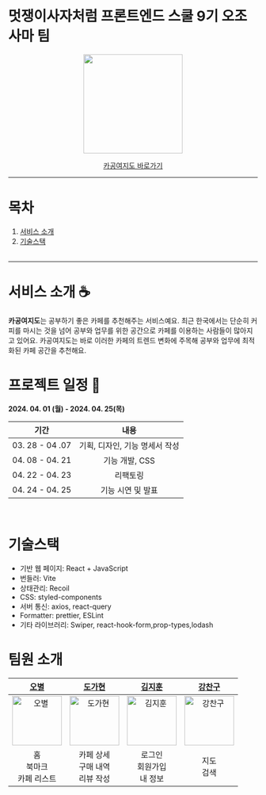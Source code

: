 # 멋쟁이사자처럼 프론트엔드 스쿨 9기 오조사마 팀
<div align="center"> 
    <img src="https://github.com/loeybho/Cagong/assets/85167497/6c7d05b1-044e-47d3-a4de-699c7ae34bca" style="width:200px;">
 <br />
  
  [카공여지도 바로가기](https://cagongmap.netlify.app/)
</div>

---

# 목차
1. [서비스 소개](#서비스-소개)
2. [기술스택](#기술스택)
<br /><br />

---

# 서비스 소개 ☕️
**카공여지도**는 공부하기 좋은 카페를 추천해주는 서비스예요. 최근 한국에서는 단순히 커피를 마시는 것을 넘어 공부와 업무를 위한 공간으로 카페를 이용하는 사람들이 많아지고 있어요. 카공여지도는 바로 이러한 카페의 트렌드 변화에 주목해 공부와 업무에 최적화된 카페 공간을 추천해요.


# 프로젝트 일정 📅
**2024. 04. 01 (월) - 2024. 04. 25(목)**

|기간|내용|
| :----: | :--: |
|03. 28 - 04 .07 |기획, 디자인, 기능 명세서 작성|
|04. 08 - 04. 21 |기능 개발, CSS|
|04. 22 - 04. 23 |리팩토링|
|04. 24 - 04. 25 |기능 시연 및 발표|

<br />

# 기술스택
- 기반 웹 페이지: React + JavaScript
- 번들러: Vite
- 상태관리: Recoil
- CSS: styled-components
- 서버 통신: axios, react-query
- Formatter: prettier, ESLint
- 기타 라이브러리: Swiper, react-hook-form,prop-types,lodash


# 팀원 소개

| [오별](https://github.com/loeybho) | [도가현](https://github.com/do990118) | [김지훈](https://github.com/noohijimik) | [강찬구](https://github.com/lovemagician) |
| :---: | :---: | :---: | :---: |
| <img alt="오별" src="https://github.com/loeybho/Cagong/assets/85167497/0bf08f4e-0e6a-4cf8-a483-3cdfbc94d4f2" height="100" width="100"> | <img alt="도가현" src="https://github.com/loeybho/Cagong/assets/85167497/d9a3e5b1-c99d-4e54-92b1-1a8a3c416988" height="100" width="100"> | <img alt="김지훈" src="https://github.com/loeybho/Cagong/assets/85167497/b904dfca-e28c-4caa-aff6-45f9b05ce3f2" height="100" width="100"> | <img alt="강찬구" src="https://github.com/loeybho/Cagong/assets/85167497/25ce94d0-956c-4435-b042-3a8738cef955" height="100" width="100"> |
| 홈<br/>북마크<br/>카페 리스트 | 카페 상세<br/>구매 내역<br/>리뷰 작성 | 로그인<br/>회원가입<br/>내 정보 | 지도<br/>검색 |


